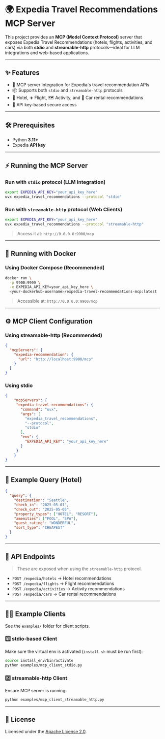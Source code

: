 # 🌍 Expedia Travel Recommendations MCP Server

This project provides an **MCP (Model Context Protocol)** server that exposes Expedia Travel Recommendations (hotels, flights, activities, and cars) via both **stdio** and **streamable-http** protocols—ideal for LLM integrations and web-based applications.

---

## ✨ Features

- 🔌 MCP server integration for Expedia's travel recommendation APIs  
- 📦 Supports both `stdio` and `streamable-http` protocols  
- 🏨 Hotel, ✈️ Flight, 🗺️ Activity, and 🚗 Car rental recommendations  
- 🔐 API key-based secure access  

---

## 🛠 Prerequisites

- Python **3.11+**
- Expedia **API key**

---

## ⚡ Running the MCP Server

### Run with `stdio` protocol (LLM Integration)

```bash
export EXPEDIA_API_KEY="your_api_key_here"
uvx expedia_travel_recommendations --protocol "stdio"
```

### Run with `streamable-http` protocol (Web Clients)

```bash
export EXPEDIA_API_KEY="your_api_key_here"
uvx expedia_travel_recommendations --protocol "streamable-http"
```

> Access it at: `http://0.0.0.0:9900/mcp`

---

## 🐳 Running with Docker

### Using Docker Compose (Recommended)

```bash
docker run \
  -p 9900:9900 \
  -e EXPEDIA_API_KEY=your_api_key_here \
  <your-dockerhub-username>/expedia-travel-recommendations-mcp:latest 
```

> Accessible at: `http://0.0.0.0:9900/mcp`

---

## ⚙️ MCP Client Configuration

### Using streamable-http (Recommended)

```json
{
  "mcpServers": {
    "expedia-recommendation": {
      "url": "http://localhost:9900/mcp"
    }
  }
}
```

### Using stdio
```json
{
	"mcpServers": {
	 "expedia-travel-recommendations": { 
	   "command": "uvx", 
	   "args": [
	     "expedia_travel_recommendations", 
	     "--protocol", 
	     "stdio" 
	   ],
	   "env": { 
	     "EXPEDIA_API_KEY": "your_api_key_here" 
	   }
	 }
	}
}
```

---

## 🧪 Example Query (Hotel)

```json
{
  "query": {
    "destination": "Seattle",
    "check_in": "2025-05-01",
    "check_out": "2025-05-05",
    "property_types": ["HOTEL", "RESORT"],
    "amenities": ["POOL", "SPA"],
    "guest_rating": "WONDERFUL",
    "sort_type": "CHEAPEST"
  }
}
```

---

## 🔗 API Endpoints

> These are exposed when using the `streamable-http` protocol.

- `POST /expedia/hotels` → Hotel recommendations  
- `POST /expedia/flights` → Flight recommendations  
- `POST /expedia/activities` → Activity recommendations  
- `POST /expedia/cars` → Car rental recommendations  

---

## 🧑‍💻 Example Clients

See the `examples/` folder for client scripts.

### 1️⃣ stdio-based Client

Make sure the virtual env is activated (`install.sh` must be run first):

```bash
source install_env/bin/activate
python examples/mcp_client_stdio.py
```

### 2️⃣ streamable-http Client

Ensure MCP server is running:

```bash
python examples/mcp_client_streamable_http.py
```

---

## 📄 License

Licensed under the [Apache License 2.0](LICENSE).
